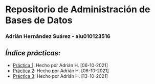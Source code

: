 # Repositorio de Administración de Bases de Datos
### Adrián Hernández Suárez - alu010123516

## _Índice prácticas:_

  - [Práctica 1](https://github.com/alu0101235516/A-BDD/tree/main/Pr%C3%A1ctica%20Inicial): Hecho por Adrián H. [06-10-2021]
  - [Práctica 2](https://github.com/alu0101235516/A-BDD/tree/main/Pr%C3%A1ctica%20Supuesto%20Proyecto%20de%20Base%20de%20Datos): Hecho por Adrián H. [06-10-2021]
  - [Práctica 3](https://github.com/alu0101235516/A-BDD/tree/main/Práctica%20Introducción%20a%20PostgreSQL): Hecho por Adrián H. [13-10-2021]



